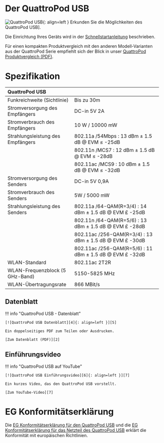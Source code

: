 # Der QuattroPod USB 

![QuattroPod USB][1]{: align=left } Erkunden Sie die Möglichkeiten des QuattroPod USB]. 

Die Einrichtung Ihres Geräts wird in der [Schnellstartanleitung](quickstart.md) beschrieben. 

Für einen kompakten Produktvergleich mit den anderen Modell-Varianten aus der QuattroPod Serie empfiehlt sich der Blick in unser [QuattroPod Produktvergleich (PDF)][3].

  [1]: /assets/img/quattropod.usb.png
  [2]: https://www.quattropod.de/usb.php
  [3]: https://download.stueber.de/doc/de/quattropod/quattropod.produktvergleich.de.pdf

# Spezifikation

| QuattroPod USB | |
| :---- | :---- |
| Funkreichweite (Sichtlinie) | Bis zu 30m |
| Stromversorgung des Empfängers | DC-in 5V 2A |
| Stromverbrauch des Empfängers | 10 W / 10000 mW |
| Strahlungsleistung des Empfängers | 802.11a /54Mbps : 13 dBm ± 1.5 dB @ EVM ≤ -25dB |
|  | 802.11n /MCS7 : 12 dBm ± 1.5 dB @ EVM ≤ -28dB |
|  | 802.11ac /MCS9 : 10 dBm ± 1.5 dB @ EVM ≤ -32dB |
| Stromversorgung des Senders | DC-in 5V 0,9A |
| Stromverbrauch des Senders | 5W / 5000 mW |
| Strahlungsleistung des Senders | 802.11a /64-QAM(R=3/4) : 14 dBm ± 1.5 dB @ EVM £ -25dB |
|  | 802.11n /64-QAM(R=5/6) : 13 dBm ± 1.5 dB @ EVM £ -28dB |
|  | 802.11ac /256-QAM(R=3/4) : 13 dBm ± 1.5 dB @ EVM £ -30dB |
|  | 802.11ac /256-QAM(R=5/6) : 11 dBm ± 1.5 dB @ EVM £ -32dB |
| WLAN-Standard | 802.11ac 2T2R | 
| WLAN-Frequenzblock (5 GHz-Band) |  5150-5825 MHz |
| WLAN-Übertragungsrate |  866 MBit/s |

## Datenblatt

!!! info "QuattroPod USB - Datenblatt"

    [![QuattroPod USB Datenblatt][4]{: align=left }][5]
	
	Ein doppelseitiges PDF zum Teilen oder Ausdrucken.
	
	[Zum Datenblatt (PDF)][2]

  [4]: /assets/img/quattropod.usb.brochure.de.png
  [5]: https://download.stueber.de/doc/de/quattropod/quattropod-usb.brochure.de.pdf

## Einführungsvideo

!!! info "QuattroPod USB auf YouTube"

    [![QuattroPod USB Einführungsvideo][6]{: align=left }][7]
	
	Ein kurzes Video, das den QuattroPod USB vorstellt.
	
	[Zum YouTube-Video][7]

  [6]: /assets/img/quattropod.usb.video.png
  [7]: https://youtu.be/VJjlMii2IJw
  
# EG Konformitätserklärung

Die [EG Konformitätserklärung für den QuattroPod USB][8] und die [EG Konformitätserklärung für das Netzteil des QuattroPod USB][9] erklärt die Konformität mit europäischen Richtlinien.

[8]: https://download.stueber.de/doc/de/quattropod/quattropodusb.u01.konformitaetserklaerung.pdf

[9]: https://download.stueber.de/doc/de/quattropod/netzteil.konformitaetserklaerung.pdf

